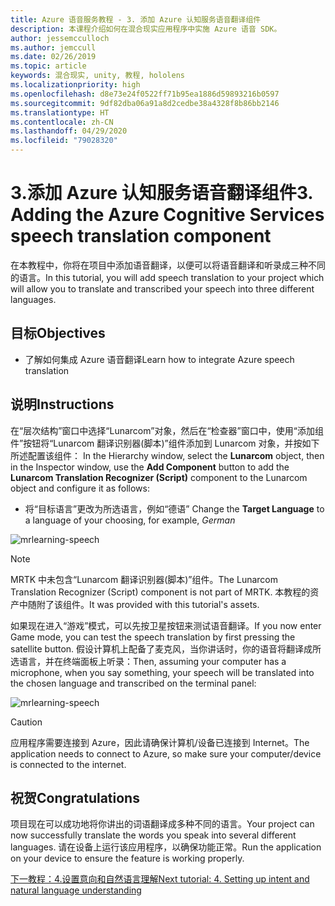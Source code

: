 ```yaml
---
title: Azure 语音服务教程 - 3. 添加 Azure 认知服务语音翻译组件
description: 本课程介绍如何在混合现实应用程序中实施 Azure 语音 SDK。
author: jessemcculloch
ms.author: jemccull
ms.date: 02/26/2019
ms.topic: article
keywords: 混合现实, unity, 教程, hololens
ms.localizationpriority: high
ms.openlocfilehash: d8e73e24f0522ff71b95ea1886d59893216b0597
ms.sourcegitcommit: 9df82dba06a91a8d2cedbe38a4328f8b86bb2146
ms.translationtype: HT
ms.contentlocale: zh-CN
ms.lasthandoff: 04/29/2020
ms.locfileid: "79028320"
---
```

# <a name="3-adding-the-azure-cognitive-services-speech-translation-component"></a><span data-ttu-id="2776c-105">3.添加 Azure 认知服务语音翻译组件</span><span class="sxs-lookup"><span data-stu-id="2776c-105">3. Adding the Azure Cognitive Services speech translation component</span></span>

<span data-ttu-id="2776c-106">在本教程中，你将在项目中添加语音翻译，以便可以将语音翻译和听录成三种不同的语言。</span><span class="sxs-lookup"><span data-stu-id="2776c-106">In this tutorial, you will add speech translation to your project which will allow you to translate and transcribed your speech into three different languages.</span></span>

## <a name="objectives"></a><span data-ttu-id="2776c-107">目标</span><span class="sxs-lookup"><span data-stu-id="2776c-107">Objectives</span></span>

* <span data-ttu-id="2776c-108">了解如何集成 Azure 语音翻译</span><span class="sxs-lookup"><span data-stu-id="2776c-108">Learn how to integrate Azure speech translation</span></span>

## <a name="instructions"></a><span data-ttu-id="2776c-109">说明</span><span class="sxs-lookup"><span data-stu-id="2776c-109">Instructions</span></span>

<span data-ttu-id="2776c-110">在“层次结构”窗口中选择“Lunarcom”对象，然后在“检查器”窗口中，使用“添加组件”按钮将“Lunarcom 翻译识别器(脚本)”组件添加到 Lunarcom 对象，并按如下所述配置该组件：   </span><span class="sxs-lookup"><span data-stu-id="2776c-110">In the Hierarchy window, select the **Lunarcom** object, then in the Inspector window, use the **Add Component** button to add the **Lunarcom Translation Recognizer (Script)** component to the Lunarcom object and configure it as follows:</span></span>

* <span data-ttu-id="2776c-111">将“目标语言”更改为所选语言，例如“德语”  </span><span class="sxs-lookup"><span data-stu-id="2776c-111">Change the **Target Language** to a language of your choosing, for example, _German_</span></span>

![mrlearning-speech](images/mrlearning-speech/tutorial3-section1-step1-1.png)

> [!NOTE]
> <span data-ttu-id="2776c-113">MRTK 中未包含“Lunarcom 翻译识别器(脚本)”组件。</span><span class="sxs-lookup"><span data-stu-id="2776c-113">The Lunarcom Translation Recognizer (Script) component is not part of MRTK.</span></span> <span data-ttu-id="2776c-114">本教程的资产中随附了该组件。</span><span class="sxs-lookup"><span data-stu-id="2776c-114">It was provided with this tutorial's assets.</span></span>

<span data-ttu-id="2776c-115">如果现在进入“游戏”模式，可以先按卫星按钮来测试语音翻译。</span><span class="sxs-lookup"><span data-stu-id="2776c-115">If you now enter Game mode, you can test the speech translation by first pressing the satellite button.</span></span> <span data-ttu-id="2776c-116">假设计算机上配备了麦克风，当你讲话时，你的语音将翻译成所选语言，并在终端面板上听录：</span><span class="sxs-lookup"><span data-stu-id="2776c-116">Then, assuming your computer has a microphone, when you say something, your speech will be translated into the chosen language and transcribed on the terminal panel:</span></span>

![mrlearning-speech](images/mrlearning-speech/tutorial3-section1-step1-2.png)

> [!CAUTION]
> <span data-ttu-id="2776c-118">应用程序需要连接到 Azure，因此请确保计算机/设备已连接到 Internet。</span><span class="sxs-lookup"><span data-stu-id="2776c-118">The application needs to connect to Azure, so make sure your computer/device is connected to the internet.</span></span>

## <a name="congratulations"></a><span data-ttu-id="2776c-119">祝贺</span><span class="sxs-lookup"><span data-stu-id="2776c-119">Congratulations</span></span>

<span data-ttu-id="2776c-120">项目现在可以成功地将你讲出的词语翻译成多种不同的语言。</span><span class="sxs-lookup"><span data-stu-id="2776c-120">Your project can now successfully translate the words you speak into several different languages.</span></span> <span data-ttu-id="2776c-121">请在设备上运行该应用程序，以确保功能正常。</span><span class="sxs-lookup"><span data-stu-id="2776c-121">Run the application on your device to ensure the feature is working properly.</span></span>

[<span data-ttu-id="2776c-122">下一教程：4.设置意向和自然语言理解</span><span class="sxs-lookup"><span data-stu-id="2776c-122">Next tutorial: 4. Setting up intent and natural language understanding</span></span>](mrlearning-speechSDK-ch4.md)
